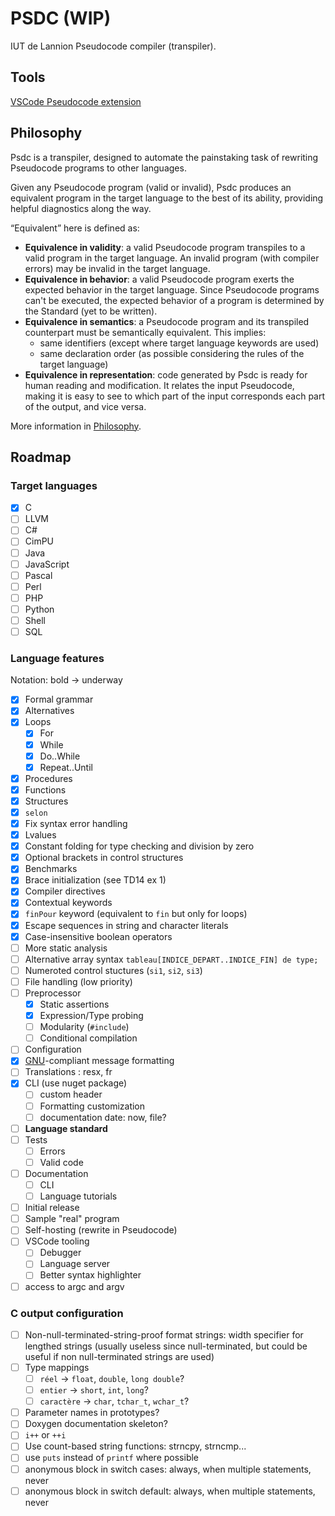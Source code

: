 # PSDC (WIP)

IUT de Lannion Pseudocode compiler (transpiler).

## Tools

[VSCode Pseudocode extension](https://marketplace.visualstudio.com/items?itemName=NoanPerrot.pseudocode)

## Philosophy

Psdc is a transpiler, designed to automate the painstaking task of rewriting Pseudocode programs to other languages.

Given any Pseudocode program (valid or invalid), Psdc produces an equivalent program in the target language to the best of its ability, providing helpful diagnostics along the way.

<q>Equivalent</q> here is defined as:

- **Equivalence in validity**: a valid Pseudocode program transpiles to a valid program in the target language. An invalid program (with compiler errors) may be invalid in the target language.
- **Equivalence in behavior**: a valid Pseudocode program exerts the expected behavior in the target language. Since Pseudocode programs can't be executed, the expected behavior of a program is determined by the Standard (yet to be written).
- **Equivalence in semantics**: a Pseudocode program and its transpiled counterpart must be semantically equivalent. This implies:
  - same identifiers (except where target language keywords are used)
  - same declaration order (as possible considering the rules of the target language)
- **Equivalence in representation**: code generated by Psdc is ready for human reading and modification. It relates the input Pseudocode, making it is easy to see to which part of the input corresponds each part of the output, and vice versa.

More information in [Philosophy](docs/Philosophy.md).

## Roadmap

### Target languages

- [x] C
- [ ] LLVM
- [ ] C#
- [ ] CimPU
- [ ] Java
- [ ] JavaScript
- [ ] Pascal
- [ ] Perl
- [ ] PHP
- [ ] Python
- [ ] Shell
- [ ] SQL

### Language features

Notation: bold &rarr; underway

- [x] Formal grammar
- [x] Alternatives
- [x] Loops
  - [x] For
  - [x] While
  - [x] Do..While
  - [x] Repeat..Until
- [x] Procedures
- [x] Functions
- [x] Structures
- [x] `selon`
- [x] Fix syntax error handling
- [x] Lvalues
- [x] Constant folding for type checking and division by zero
- [x] Optional brackets in control structures
- [x] Benchmarks
- [x] Brace initialization (see TD14 ex 1)
- [x] Compiler directives
- [x] Contextual keywords
- [x] `finPour` keyword (equivalent to `fin` but only for loops)
- [x] Escape sequences in string and character literals
- [x] Case-insensitive boolean operators
- [ ] More static analysis
- [ ] Alternative array syntax `tableau[INDICE_DEPART..INDICE_FIN] de type;`
- [ ] Numeroted control stuctures (`si1`, `si2`, `si3`)
- [ ] File handling (low priority)
- [ ] Preprocessor
  - [x] Static assertions
  - [x] Expression/Type probing
  - [ ] Modularity (`#include`)
  - [ ] Conditional compilation
- [ ] Configuration
- [x] [GNU](https://www.gnu.org/prep/standards/standards.html#Errors)-compliant message formatting
- [ ] Translations : resx, fr
- [x] CLI (use nuget package)
  - [ ] custom header
  - [ ] Formatting customization
  - [ ] documentation date: now, file?
- [ ] **Language standard**
- [ ] Tests
  - [ ] Errors
  - [ ] Valid code
- [ ] Documentation
  - [ ] CLI
  - [ ] Language tutorials
- [ ] Initial release
- [ ] Sample "real" program
- [ ] Self-hosting (rewrite in Pseudocode)
- [ ] VSCode tooling
  - [ ] Debugger
  - [ ] Language server
  - [ ] Better syntax highlighter
- [ ] access to argc and argv

### C output configuration

- [ ] Non-null-terminated-string-proof format strings: width specifier for lengthed strings (usually useless since null-terminated, but could be useful if non null-terminated strings are used)
- [ ] Type mappings
  - [ ] `réel` &rarr; `float`, `double`, `long double`?
  - [ ] `entier` &rarr; `short`, `int`, `long`?
  - [ ] `caractère` &rarr; `char`, `tchar_t`, `wchar_t`?
- [ ] Parameter names in prototypes?
- [ ] Doxygen documentation skeleton?
- [ ] `i++` or `++i`
- [ ] Use count-based string functions: strncpy, strncmp...
- [ ] use `puts` instead of `printf` where possible
- [ ] anonymous block in switch cases: always, when multiple statements, never
- [ ] anonymous block in switch default: always, when multiple statements, never
